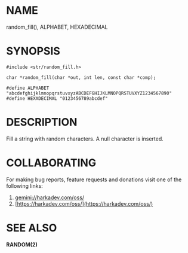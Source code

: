 # NAME

random_fill(), ALPHABET, HEXADECIMAL

# SYNOPSIS

    #include <str/random_fill.h>

    char *random_fill(char *out, int len, const char *comp);

    #define ALPHABET    "abcdefghijklmnopqrstuvxyzABCDEFGHIJKLMNOPQRSTUVXYZ1234567890"
    #define HEXADECIMAL "0123456789abcdef"

# DESCRIPTION

Fill a string with random characters. A null character is inserted.

# COLLABORATING

For making bug reports, feature requests and donations visit one of the
following links:

1. [gemini://harkadev.com/oss/](gemini://harkadev.com/oss/)
2. [https://harkadev.com/oss/](https://harkadev.com/oss/)

# SEE ALSO

**RANDOM(2)**
